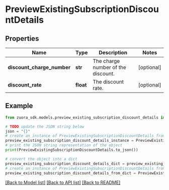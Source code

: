 # PreviewExistingSubscriptionDiscountDetails


## Properties

Name | Type | Description | Notes
------------ | ------------- | ------------- | -------------
**discount_charge_number** | **str** | The charge number of the discount. | [optional] 
**discount_rate** | **float** | The discount rate. | [optional] 

## Example

```python
from zuora_sdk.models.preview_existing_subscription_discount_details import PreviewExistingSubscriptionDiscountDetails

# TODO update the JSON string below
json = "{}"
# create an instance of PreviewExistingSubscriptionDiscountDetails from a JSON string
preview_existing_subscription_discount_details_instance = PreviewExistingSubscriptionDiscountDetails.from_json(json)
# print the JSON string representation of the object
print(PreviewExistingSubscriptionDiscountDetails.to_json())

# convert the object into a dict
preview_existing_subscription_discount_details_dict = preview_existing_subscription_discount_details_instance.to_dict()
# create an instance of PreviewExistingSubscriptionDiscountDetails from a dict
preview_existing_subscription_discount_details_from_dict = PreviewExistingSubscriptionDiscountDetails.from_dict(preview_existing_subscription_discount_details_dict)
```
[[Back to Model list]](../README.md#documentation-for-models) [[Back to API list]](../README.md#documentation-for-api-endpoints) [[Back to README]](../README.md)


